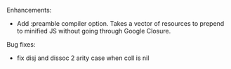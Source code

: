 
Enhancements:

* Add :preamble compiler option. Takes a vector of resources to prepend to minified JS without going through Google Closure.

Bug fixes:

* fix disj and dissoc 2 arity case when coll is nil